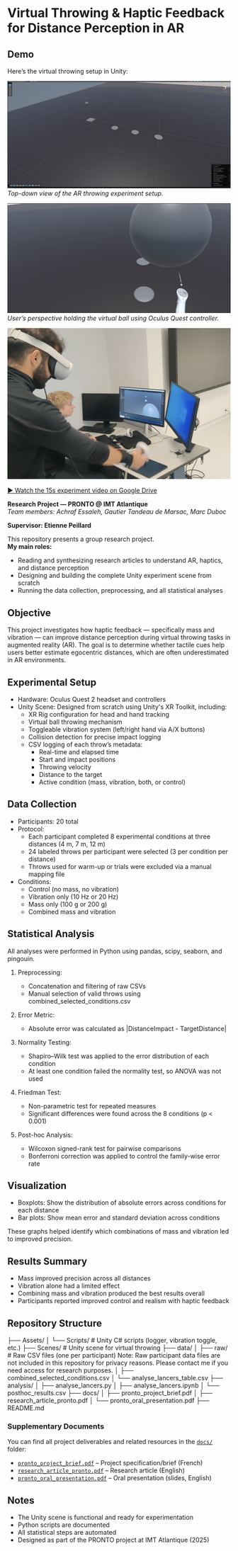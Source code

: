 # Virtual Throwing & Haptic Feedback for Distance Perception in AR
## Demo

Here’s the virtual throwing setup in Unity:

![Top view of the Unity scene](images/scene1.png)
*Top-down view of the AR throwing experiment setup.*

![First-person view with the controller](images/scenevu2.png)
*User’s perspective holding the virtual ball using Oculus Quest controller.*


![Live experiment: VR throwing task with haptic bracelet and Unity scene (IMT Atlantique, 2025)](images/demo_throwing_real_setup.png)

[▶️ Watch the 15s experiment video on Google Drive](https://drive.google.com/drive/folders/1azJ6gl1GO33FbOFV-vRY1kKtFGCWoRXl?usp=share_link)


**Research Project — PRONTO @ IMT Atlantique**  
*Team members: Achraf Essaleh, Gautier Tandeau de Marsac, Marc Duboc*

**Supervisor: Etienne Peillard**

This repository presents a group research project.  
**My main roles:**  
- Reading and synthesizing research articles to understand AR, haptics, and distance perception  
- Designing and building the complete Unity experiment scene from scratch  
- Running the data collection, preprocessing, and all statistical analyses  

## Objective

This project investigates how haptic feedback — specifically mass and vibration — can improve distance perception during virtual throwing tasks in augmented reality (AR). The goal is to determine whether tactile cues help users better estimate egocentric distances, which are often underestimated in AR environments.


## Experimental Setup

- Hardware: Oculus Quest 2 headset and controllers
- Unity Scene: Designed from scratch using Unity's XR Toolkit, including:
  - XR Rig configuration for head and hand tracking
  - Virtual ball throwing mechanism
  - Toggleable vibration system (left/right hand via A/X buttons)
  - Collision detection for precise impact logging
  - CSV logging of each throw’s metadata:
    - Real-time and elapsed time
    - Start and impact positions
    - Throwing velocity
    - Distance to the target
    - Active condition (mass, vibration, both, or control)

## Data Collection

- Participants: 20 total
- Protocol:
  - Each participant completed 8 experimental conditions at three distances (4 m, 7 m, 12 m)
  - 24 labeled throws per participant were selected (3 per condition per distance)
  - Throws used for warm-up or trials were excluded via a manual mapping file
- Conditions:
  - Control (no mass, no vibration)
  - Vibration only (10 Hz or 20 Hz)
  - Mass only (100 g or 200 g)
  - Combined mass and vibration

## Statistical Analysis

All analyses were performed in Python using pandas, scipy, seaborn, and pingouin.

1. Preprocessing:
   - Concatenation and filtering of raw CSVs
   - Manual selection of valid throws using combined_selected_conditions.csv

2. Error Metric:
   - Absolute error was calculated as |DistanceImpact - TargetDistance|

3. Normality Testing:
   - Shapiro–Wilk test was applied to the error distribution of each condition
   - At least one condition failed the normality test, so ANOVA was not used

4. Friedman Test:
   - Non-parametric test for repeated measures
   - Significant differences were found across the 8 conditions (p < 0.001)

5. Post-hoc Analysis:
   - Wilcoxon signed-rank test for pairwise comparisons
   - Bonferroni correction was applied to control the family-wise error rate

## Visualization

- Boxplots: Show the distribution of absolute errors across conditions for each distance
- Bar plots: Show mean error and standard deviation across conditions

These graphs helped identify which combinations of mass and vibration led to improved precision.

## Results Summary

- Mass improved precision across all distances
- Vibration alone had a limited effect
- Combining mass and vibration produced the best results overall
- Participants reported improved control and realism with haptic feedback

## Repository Structure

├── Assets/
│   └── Scripts/              # Unity C# scripts (logger, vibration toggle, etc.)
├── Scenes/                   # Unity scene for virtual throwing
├── data/
│   ├── raw/                  # Raw CSV files (one per participant) Note: Raw participant data files are not included in this repository for privacy reasons. Please contact me if you need access for research purposes.
│   ├── combined_selected_conditions.csv
│   └── analyse_lancers_table.csv
├── analysis/
│   ├── analyse_lancers.py
│   ├── analyse_lancers.ipynb
│   └── posthoc_results.csv
├── docs/
│   ├── pronto_project_brief.pdf
│   ├── research_article_pronto.pdf
│   └── pronto_oral_presentation.pdf
├── README.md


### Supplementary Documents

You can find all project deliverables and related resources in the [`docs/`](docs/) folder:

- [`pronto_project_brief.pdf`](docs/pronto_project_brief.pdf) – Project specification/brief (French)
- [`research_article_pronto.pdf`](docs/research_article_pronto.pdf) – Research article (English)
- [`pronto_oral_presentation.pdf`](docs/pronto_oral_presentation.pdf) – Oral presentation (slides, English)

## Notes

- The Unity scene is functional and ready for experimentation
- Python scripts are documented 
- All statistical steps are automated 
- Designed as part of the PRONTO project at IMT Atlantique (2025)
